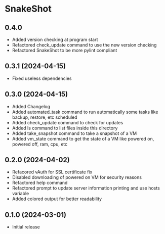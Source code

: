 # SnakeShot

## 0.4.0
- Added version checking at program start
- Refactored check_update command to use the new version checking
- Refactored SnakeShot to be more pylint compliant

## 0.3.1 (2024-04-15)
- Fixed useless dependencies

## 0.3.0 (2024-04-15)
- Added Changelog
- Added automated_task command to run automatically some tasks like backup, restore, etc scheduled
- Added check_update command to check for updates
- Added ls command to list files inside this directory
- Added take_snapshot command to take a snapshot of a VM
- Added vm_state command to get the state of a VM like powered on, powered off, ram, cpu, etc

## 0.2.0 (2024-04-02)
- Refacored vAuth for SSL certificate fix
- Disabled downloading of powered on VM for security reasons
- Refactored help command
- Refactored prompt to update server information printing and use hosts variable
- Added colored output for better readability

## 0.1.0 (2024-03-01)
- Initial release